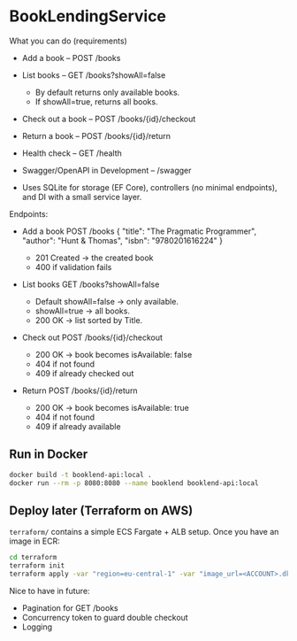 # BookLendingService

What you can do (requirements)

- Add a book – POST /books

- List books – GET /books?showAll=false
  - By default returns only available books.
  - If showAll=true, returns all books.

- Check out a book – POST /books/{id}/checkout

- Return a book – POST /books/{id}/return

- Health check – GET /health

- Swagger/OpenAPI in Development – /swagger

- Uses SQLite for storage (EF Core), controllers (no minimal endpoints), and DI with a small service layer.

Endpoints:

- Add a book POST /books
      {
        "title": "The Pragmatic Programmer",
        "author": "Hunt & Thomas",
        "isbn": "9780201616224"
      }
  - 201 Created -> the created book
  - 400 if validation fails

- List books GET /books?showAll=false
  - Default showAll=false -> only available.
  - showAll=true -> all books.
  - 200 OK -> list sorted by Title.

- Check out POST /books/{id}/checkout
  - 200 OK -> book becomes isAvailable: false
  - 404 if not found
  - 409 if already checked out

- Return POST /books/{id}/return
  - 200 OK → book becomes isAvailable: true
  - 404 if not found
  - 409 if already available

## Run in Docker

```bash
docker build -t booklend-api:local .
docker run --rm -p 8080:8080 --name booklend booklend-api:local
```

## Deploy later (Terraform on AWS)

`terraform/` contains a simple ECS Fargate + ALB setup. Once you have an image in ECR:

```bash
cd terraform
terraform init
terraform apply -var "region=eu-central-1" -var "image_url=<ACCOUNT>.dkr.ecr.eu-central-1.amazonaws.com/<repo>:<tag>"
```


Nice to have in future:
- Pagination for GET /books
- Concurrency token to guard double checkout
- Logging
